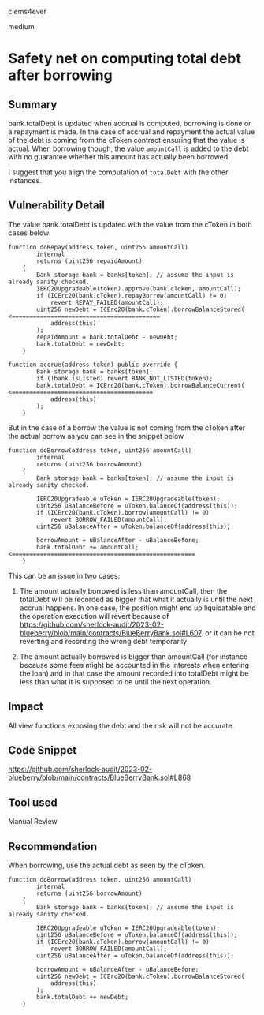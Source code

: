 clems4ever

medium

# Safety net on computing total debt after borrowing

## Summary

bank.totalDebt is updated when accrual is computed, borrowing is done or a repayment is made. In the case of accrual and repayment the actual value of the debt is coming from the cToken contract ensuring that the value is actual. When borrowing though, the value `amountCall` is added to the debt with no guarantee whether this amount has actually been borrowed.

I suggest that you align the computation of `totalDebt` with the other instances.

## Vulnerability Detail

The value bank.totalDebt is updated with the value from the cToken in both cases below:

```solidity
function doRepay(address token, uint256 amountCall)
        internal
        returns (uint256 repaidAmount)
    {
        Bank storage bank = banks[token]; // assume the input is already sanity checked.
        IERC20Upgradeable(token).approve(bank.cToken, amountCall);
        if (ICErc20(bank.cToken).repayBorrow(amountCall) != 0)
            revert REPAY_FAILED(amountCall);
        uint256 newDebt = ICErc20(bank.cToken).borrowBalanceStored( <==========================================
            address(this)
        );
        repaidAmount = bank.totalDebt - newDebt;
        bank.totalDebt = newDebt;
    }
```

```solidity
function accrue(address token) public override {
        Bank storage bank = banks[token];
        if (!bank.isListed) revert BANK_NOT_LISTED(token);
        bank.totalDebt = ICErc20(bank.cToken).borrowBalanceCurrent( <========================================
            address(this)
        );
    }
```

But in the case of a borrow the value is not coming from the cToken after the actual borrow as you can see in the snippet below

```solidity
function doBorrow(address token, uint256 amountCall)
        internal
        returns (uint256 borrowAmount)
    {
        Bank storage bank = banks[token]; // assume the input is already sanity checked.

        IERC20Upgradeable uToken = IERC20Upgradeable(token);
        uint256 uBalanceBefore = uToken.balanceOf(address(this));
        if (ICErc20(bank.cToken).borrow(amountCall) != 0)
            revert BORROW_FAILED(amountCall);
        uint256 uBalanceAfter = uToken.balanceOf(address(this));

        borrowAmount = uBalanceAfter - uBalanceBefore;
        bank.totalDebt += amountCall; <====================================================
    }
```

This can be an issue in two cases:

1. The amount actually borrowed is less than amountCall, then the totalDebt will be recorded as bigger that what it actually is until the next accrual happens. In one case, the position might end up liquidatable and the operation execution will revert because of https://github.com/sherlock-audit/2023-02-blueberry/blob/main/contracts/BlueBerryBank.sol#L607.
or it can be not reverting and recording the wrong debt temporarily

2. The amount actually borrowed is bigger than amountCall (for instance because some fees might be accounted in the interests when entering the loan) and in that case the amount recorded into totalDebt might be less than what it is supposed to be until the next operation.

## Impact

All view functions exposing the debt and the risk will not be accurate.

## Code Snippet

https://github.com/sherlock-audit/2023-02-blueberry/blob/main/contracts/BlueBerryBank.sol#L868

## Tool used

Manual Review

## Recommendation

When borrowing, use the actual debt as seen by the cToken.

```solidity
function doBorrow(address token, uint256 amountCall)
        internal
        returns (uint256 borrowAmount)
    {
        Bank storage bank = banks[token]; // assume the input is already sanity checked.

        IERC20Upgradeable uToken = IERC20Upgradeable(token);
        uint256 uBalanceBefore = uToken.balanceOf(address(this));
        if (ICErc20(bank.cToken).borrow(amountCall) != 0)
            revert BORROW_FAILED(amountCall);
        uint256 uBalanceAfter = uToken.balanceOf(address(this));

        borrowAmount = uBalanceAfter - uBalanceBefore;
        uint256 newDebt = ICErc20(bank.cToken).borrowBalanceStored(
            address(this)
        );
        bank.totalDebt += newDebt;
    }
```